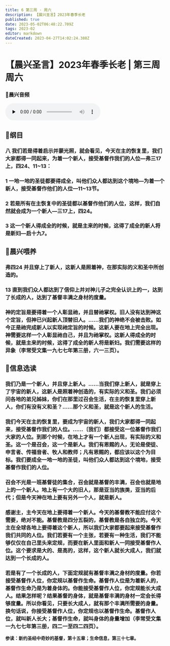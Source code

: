 ```yaml
---
title: 6 第三周 · 周六
description: 【晨兴圣言】2023年春季长老
published: true
date: 2023-05-02T06:48:22.709Z
tags: 2023-02
editor: markdown
dateCreated: 2023-04-27T14:02:24.388Z
---
```


# 【晨兴圣言】2023年春季长老 | 第三周周六
### 🎵晨兴音频
<audio id="audio" controls="" preload="none">
      <source id="mp3" src="/2023-02/week3/week3day6.mp3">
</audio>

<!-- Google tag (gtag.js) -->
<script async src="https://www.googletagmanager.com/gtag/js?id=G-1P8709Z16T"></script>
<script>
  window.dataLayer = window.dataLayer || [];
  function gtag(){dataLayer.push(arguments);}
  gtag('js', new Date());

  gtag('config', 'G-1P8709Z16T');
</script>
## 📙纲目

### 八	我们若是得着启示并蒙光照，就会看见，今天在主的恢复里，我们大家都得一同起来，为着一个新人，接受基督作我们的人位—弗三17上，四24、11~13：

### 1	一地一地的圣徒都要得成全，叫他们众人都达到这个境地—为着一个新人，接受基督作他们的人位—11~13节。

### 2	若是所有在主恢复中的圣徒都以基督作他们的人位，这样，我们自然就会成为一个新人—三17上，四24。

### 3	这一个新人得成全的时候，就是主来的时候，这得了成全的新人将是新妇—启十九7。

## 📙晨兴喂养

### **弗四24	并且穿上了新人，这新人是照着神，在那实际的义和圣中所创造的。**

### **13	直到我们众人都达到了信仰上并对神儿子之完全认识上的一，达到了长成的人，达到了基督丰满之身材的度量。**

### 神的定旨是要得着一个人彰显祂，并且替祂掌权。旧人没有达到神这个定旨，但神已兴起新人顶替旧人。……我们的神绝不会被击败。如今正是祂完成新人以实现祂定旨的时候。这新人要在地上完全出现。神需要这样一个人彰显祂自己，并且为祂掌权。这新人得成全的时候，就是主来的时候，这得了成全的新人将是新妇。我们需要这样的异象（李常受文集一九七七年第三册，六一三页）。

## 📙信息选读

### 我们乃是一个新人，并且穿上新人。……当我们穿上新人，就是穿上了宇宙的新人，这新人是照着神创造的，有实际的义和圣。我们必须问各地的弟兄姊妹，你们在那里过召会生活，在主的恢复里穿上新人，你们有没有义和圣？……那个义和圣，就是这个新人的生活。

### 我们今天在主的恢复里，要成为宇宙的新人，我们大家都得一同起来，接受基督作我们的人位。……〔我们〕都接受这一位基督作我们大家的人位。到那个时候，在地上才有一个新人出现，有实际的义和圣。这一个是召会，这一个是新人。我们有恩赐的人，无论是使徒、申言者、传福音者、牧人和教师；凡有恩赐的，都应该以这个为目标。我们要成全一地一地的圣徒，叫他们众人都达到这个境地，接受基督作我们的人位。

### 召会不光是一班基督徒的集合，召会就是基督的丰满，召会也就是地上的一个新人。地上有一个大的旧人，那是亚当的族类，亚当的后代；但是今天神在地上要有另外一个人，就是新人。

### 感谢主，主今天在地上要得着一个新人。今天的基督教不能应付这个需要，绝对不能。基督教是四分五裂的，基督教是各自独立的。今天主在全球各地上要得着这个新人，所以我们大家都要起来接受基督作我们共同的人位。我们若要有一个主张，若要有一种生活，我们不能够仅仅在自己里头来定规，而要在新人里面和新人一同接受基督作人位。这个要求是大的、是高的，这样，这个新人就长大成人，我们就达到一个长成的人。

### 若是有了一个长成的人，下面定规就有基督丰满之身材的度量。你若接受基督作人位，你定规以基督作生命。基督作人位是为着新人的，基督作生命乃是为着身体的。你能接受基督作人位，你定规能长大成人。结果怎样呢？结果基督的身体，就是基督丰满的身材一定会长得够度量。所以你看见，只要长大成人，就有那个丰满所需要的身量。换句话说，你接受基督作人位，你定规也以基督作生命。基督作人位，就叫新人长大；基督作生命，就叫身体的身量增加（李常受文集一九七七年第三册，四二一至四二四页）。

**参读：新约圣经中奇妙的基督，第十五章；生命信息，第三十七章。**